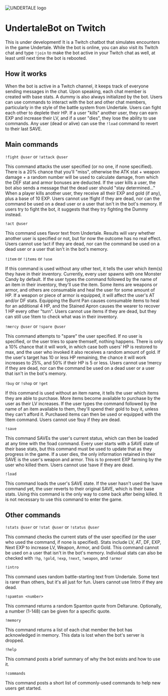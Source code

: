 <img src="https://github.com/jordbort/Twitch-UndertaleBot/assets/115664302/2260e16a-0681-4ca3-9547-d90c968a5fc0" alt="UNDERTALE logo">

# UndertaleBot on Twitch
This is under development! It is a Twitch chatbot that simulates encounters in the game Undertale. While the bot is online, you can also visit its Twitch chat and type `!join` to make the bot active in your Twitch chat as well, at least until next time the bot is rebooted.

## How it works
When the bot is active in a Twitch channel, it keeps track of everyone sending messages in the chat. Upon speaking, each chat member is created with base stats. A dummy is also always initialized by the bot. Users can use commands to interact with the bot and other chat members, particularly in the style of the battle system from Undertale. Users can fight each other to deplete their HP. If a user "kills" another user, they can earn EXP and increase their LV, and if a user "dies", they lose the ability to use commands. Any user (dead or alive) can use the `!load` command to revert to their last SAVE.

## Main commands
`!fight @user` or `!attack @user`

This command attacks the user specified (or no one, if none specified). There is a 20% chance that you'll "miss", otherwise the ATK stat + weapon damage + a random number will be used to calculate damage, from which the DEF stat and armor bonuses are deducted. If the user kills a user, the bot also sends a message that the dead user should "stay determined..." When a player kills another user, they receive all their EXP and gold (if any), plus a base of 10 EXP. Users cannot use !fight if they are dead, nor can the command be used on a dead user or a user that isn't in the bot's memory. If users try to fight the bot, it suggests that they try fighting the Dummy instead.

`!act @user`

This command uses flavor text from Undertale. Results will vary whether another user is specified or not, but for now the outcome has no real effect. Users cannot use !act if they are dead, nor can the command be used on a dead user or a user that isn't in the bot's memory.

`!item` or `!items` or `!use`

If this command is used without any other text, it tells the user which item(s) they have in their inventory. Currently, every user spawns with one Monster Candy by default. If the user types the command followed by the name of an item in their inventory, they'll use the item. Some items are weapons or armor, and others are consumable and heal the user for some amount of HP. If a weapon or piece of armor is equipped, it will affect the user's AT and/or DF stats. Equipping the Burnt Pan causes consumable items to heal for an additional 4 HP, and the Stained Apron causes the wearer to recover 1 HP every other "turn". Users cannot use items if they are dead, but they can still use !item to check what was in their inventory.

`!mercy @user` or `!spare @user`

This command attempts to "spare" the user specified. If no user is specified, or the user tries to spare themself, nothing happens. There is only a 10% chance that it will work, in which case both users' HP is restored to max, and the user who invoked it also receives a random amount of gold. If the user's target has 10 or less HP remaining, the chance it will work increases to 25%, and 50% if their HP is 5 or less. Users cannot use !mercy if they are dead, nor can the command be used on a dead user or a user that isn't in the bot's memory.

`!buy` or `!shop` or `!get`

If this command is used without an item name, it tells the user which items they are able to purchase. More items become available to purchase by the user as their LV increases. If the user types the command followed by the name of an item available to them, they'll spend their gold to buy it, unless they can't afford it. Purchased items can then be used or equipped with the !item command. Users cannot use !buy if they are dead.

`!save`

This command SAVEs the user's current status, which can then be loaded at any time with the !load command. Every user starts with a SAVE state of their base stats, but this command must be used to update that as they progress in the game. If a user dies, the only information retained in their SAVE is the user's weapon and armor. This is to prevent EXP farming by the user who killed them. Users cannot use !save if they are dead.

`!load`

This command loads the user's SAVE state. If the user hasn't used the !save command yet, the user reverts to their original SAVE, which is their base stats. Using this command is the only way to come back after being killed. It is not necessary to use this command to enter the game.

## Other commands
`!stats @user` or `!stat @user` or `!status @user`

This command checks the current stats of the user specified (or the user who used the command, if none is specified). Stats include LV, AT, DF, EXP, Next EXP to increase LV, Weapon, Armor, and Gold. This command cannot be used on a user that isn't in the bot's memory. Individual stats can also be checked with `!hp`, `!gold`, `!exp`, `!next`, `!weapon`, and `!armor`

`!intro`

This command uses random battle-starting text from Undertale. Some text is rarer than others, but it's all just for fun. Users cannot use !intro if they are dead.

`!spamton <number>`

This command returns a random Spamton quote from Deltarune. Optionally, a number (1-148) can be given for a specific quote.

`!memory`

This command returns a list of each chat member the bot has acknowledged in memory. This data is lost when the bot's server is dropped.

`!help`

This command posts a brief summary of why the bot exists and how to use it.

`!commands`

This command posts a short list of commonly-used commands to help new users get started.
